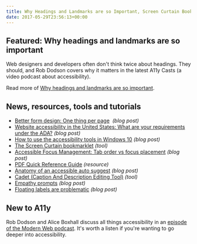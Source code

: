 ```yaml
---
title: Why Headings and Landmarks are so Important, Screen Curtain Bookmarklet, Cadet and More
date: 2017-05-29T23:56:13+00:00
---
```


## Featured: Why headings and landmarks are so important

Web designers and developers often don't think twice about headings. They should, and Rob Dodson covers why it matters in the latest A11y Casts (a video podcast about accessibility).

Read more of [Why headings and landmarks are so important](https://www.youtube.com/watch?v=vAAzdi1xuUY).

## News, resources, tools and tutorials

* [Better form design: One thing per page](https://www.smashingmagazine.com/2017/05/better-form-design-one-thing-per-page/)  _(blog post)_
* [Website accessibility in the United States: What are your requirements under the ADA?](http://www.karlgroves.com/2017/05/23/website-accessibility-in-the-united-states-what-are-your-requirements-under-the-ada/) _(blog post)_
* [How to use the accessibility tools in Windows 10](http://www.techradar.com/how-to/how-to-use-the-accessibility-tools-in-windows-10) _(blog post)_
* [The Screen Curtain bookmarklet](http://whatsock.com/training/matrices/screen_curtain.htm) _(tool)_
* [Accessible Focus Management: Tab order vs focus placement](http://interaccess.ie/accessible-focus-management-tab-order-vs-focus-placement/) _(blog post)_
* [PDF Quick Reference Guide](http://taggedpdf.com.au/wp-content/uploads/2015/02/TaggingCheckListDesignerCopywriter.pdf) _(resource)_
* [Anatomy of an accessible auto suggest](http://uxmastery.com/anatomy-of-an-accessible-auto-suggest/) _(blog post)_
* [Cadet (Caption And Description Editing Tool)](http://ncamftp.wgbh.org/cadet/) _(tool)_
* [Empathy prompts](https://empathyprompts.net/#nearsightedness-farsightedness) _(blog post)_
* [Floating labels are problematic](https://medium.com/simple-human/floating-labels-are-a-bad-idea-82edb64220f6) _(blog post)_

## New to A11y

Rob Dodson and Alice Boxhall discuss all things accessibility in an [episode of the Modern Web podcast](http://www.businessinsider.com/inmoji-chris-nagel-visually-impaired-programmer-interview-2017-4). It's worth a listen if you're wanting to go deeper into accessibility.